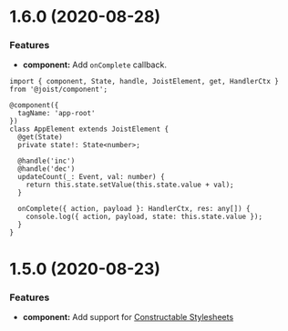 <a name="1.6.0"></a>

# 1.6.0 (2020-08-28)

### Features

- **component:** Add `onComplete` callback.

```TS
import { component, State, handle, JoistElement, get, HandlerCtx } from '@joist/component';

@component({
  tagName: 'app-root'
})
class AppElement extends JoistElement {
  @get(State)
  private state!: State<number>;

  @handle('inc')
  @handle('dec')
  updateCount(_: Event, val: number) {
    return this.state.setValue(this.state.value + val);
  }

  onComplete({ action, payload }: HandlerCtx, res: any[]) {
    console.log({ action, payload, state: this.state.value });
  }
}
```

# 1.5.0 (2020-08-23)

### Features

- **component:** Add support for [Constructable Stylesheets](https://developers.google.com/web/updates/2019/02/constructable-stylesheets)
